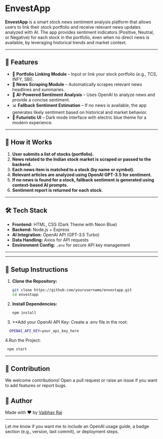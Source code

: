 # EnvestApp

**EnvestApp** is a smart stock news sentiment analysis platform that allows users to link their stock portfolio and receive relevant news updates analyzed with AI. The app provides sentiment indicators (Positive, Neutral, or Negative) for each stock in the portfolio, even when no direct news is available, by leveraging historical trends and market context.

---

## 🚀 Features

- 🔗 **Portfolio Linking Module** – Input or link your stock portfolio (e.g., TCS, INFY, SBI).
- 📰 **News Scraping Module** – Automatically scrapes relevant news headlines and summaries.
- 🧠 **AI-Powered Sentiment Analysis** – Uses OpenAI to analyze news and provide a concise sentiment.
- 📊 **Fallback Sentiment Estimation** – If no news is available, the app generates likely sentiment based on historical and market behavior.
- 🌙 **Futuristic UI** – Dark mode interface with electric blue theme for a modern experience.

---

## 🧠 How it Works

1. **User submits a list of stocks (portfolio).**
2. **News related to the Indian stock market is scraped or passed to the backend.**
3. **Each news item is matched to a stock (by name or symbol).**
4. **Relevant articles are analyzed using OpenAI GPT-3.5 for sentiment.**
5. **If no news is found for a stock, fallback sentiment is generated using context-based AI prompts.**
6. **Sentiment report is returned for each stock.**

---

## 🛠️ Tech Stack

- **Frontend:** HTML, CSS (Dark Theme with Neon Blue)
- **Backend:** Node.js + Express
- **AI Integration:** OpenAI API (GPT-3.5 Turbo)
- **Data Handling:** Axios for API requests
- **Environment Config:** `.env` for secure API key management

---

---

## 🔧 Setup Instructions

1. **Clone the Repository:**
   ```bash
   git clone https://github.com/yourusername/envestapp.git
   cd envestapp

2. **Install Dependencies:**
   ```bash
   npm install
   
3. **Add your OpenAI API Key:
Create a .env file in the root:

```bash
  OPENAI_API_KEY=your_api_key_here
```
4.Run the Project:
```bash
 npm start
```
---

## 🤝 Contribution
We welcome contributions! Open a pull request or raise an issue if you want to add features or report bugs.

## 👤 Author
Made with ❤️ by [Vaibhav Raj](https://vaibhavrajportfolio.vercel.app)


---

Let me know if you want me to include an OpenAI usage guide, a badge section (e.g., version, last commit), or deployment steps.

